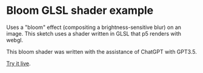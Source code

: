 # Bloom GLSL shader example

Uses a "bloom" effect (compositing a brightness-sensitive blur) on an image. This sketch uses a shader written in GLSL that p5 renders with webgl.

This bloom shader was written with the assistance of ChatGPT with GPT3.5.

[Try it live](https://editor.p5js.org/mngyuan/sketches/DWTqB07FH).
